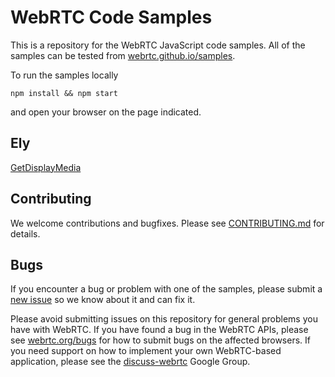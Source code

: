 # WebRTC Code Samples

This is a repository for the WebRTC JavaScript code samples. All of the samples can be tested from [webrtc.github.io/samples](https://eronnen.github.io/webrtc-samples).

To run the samples locally
```
npm install && npm start
```
and open your browser on the page indicated.

## Ely

[GetDisplayMedia](https://eronnen.github.io/webrtc-samples/src/content/getusermedia/getdisplaymedia/)

## Contributing
We welcome contributions and bugfixes. Please see [CONTRIBUTING.md](https://github.com/webrtc/samples/blob/gh-pages/CONTRIBUTING.md) for details.

## Bugs

If you encounter a bug or problem with one of the samples, please submit a
[new issue](https://github.com/webrtc/samples/issues/new) so we know about it and can fix it.

Please avoid submitting issues on this repository for general problems you have with WebRTC. If you have found a bug in
the WebRTC APIs, please see [webrtc.org/bugs](https://webrtc.org/support/bug-reporting) for how to submit bugs on the affected browsers.
If you need support on how to implement your own WebRTC-based application, please see the
[discuss-webrtc](https://groups.google.com/forum/#!forum/discuss-webrtc) Google Group.

